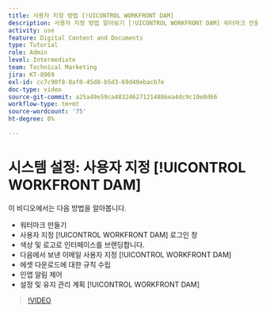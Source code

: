 ```yaml
---
title: 사용자 지정 방법 [!UICONTROL WORKFRONT DAM]
description: 사용자 지정 방법 알아보기 [!UICONTROL WORKFRONT DAM] 워터마크 만들기, 맞춤화 [!UICONTROL DAM] 로그인 창, 인터페이스 브랜딩 등.
activity: use
feature: Digital Content and Documents
type: Tutorial
role: Admin
level: Intermediate
team: Technical Marketing
jira: KT-8969
exl-id: cc7c90f8-8af0-45d8-b5d3-69d40ebacb7e
doc-type: video
source-git-commit: a25a49e59ca483246271214886ea4dc9c10e8d66
workflow-type: tm+mt
source-wordcount: '75'
ht-degree: 0%

---
```


# 시스템 설정: 사용자 지정 [!UICONTROL WORKFRONT DAM]

이 비디오에서는 다음 방법을 알아봅니다.

* 워터마크 만들기
* 사용자 지정 [!UICONTROL WORKFRONT DAM] 로그인 창
* 색상 및 로고로 인터페이스를 브랜딩합니다.
* 다음에서 보낸 이메일 사용자 지정 [!UICONTROL WORKFRONT DAM]
* 에셋 다운로드에 대한 규칙 수립
* 인앱 알림 제어
* 설정 및 유지 관리 계획 [!UICONTROL WORKFRONT DAM]

>[!VIDEO](https://video.tv.adobe.com/v/335232/?quality=12&learn=on)
